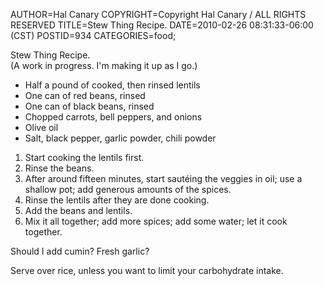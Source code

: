 AUTHOR=Hal Canary
COPYRIGHT=Copyright Hal Canary / ALL RIGHTS RESERVED
TITLE=Stew Thing Recipe.
DATE=2010-02-26 08:31:33-06:00 (CST)
POSTID=934
CATEGORIES=food;

Stew Thing Recipe.  
(A work in progress. I'm making it up as I go.)

*   Half a pound of cooked, then rinsed lentils
*   One can of red beans, rinsed
*   One can of black beans, rinsed
*   Chopped carrots, bell peppers, and onions
*   Olive oil
*   Salt, black pepper, garlic powder, chili powder

1.  Start cooking the lentils first.
2.  Rinse the beans.
3.  After around fifteen minutes, start sautéing the veggies in oil; use a shallow pot; add generous amounts of the spices.
4.  Rinse the lentils after they are done cooking.
5.  Add the beans and lentils.
6.  Mix it all together; add more spices; add some water; let it cook together.

Should I add cumin? Fresh garlic?

Serve over rice, unless you want to limit your carbohydrate intake.
